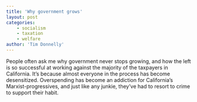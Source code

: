 ```yaml
---
title: 'Why government grows'
layout: post
categories:
    - socialism
    - taxation
    - welfare
author: 'Tim Donnelly'
---
```


People often ask me why government never stops growing, and how the left is so successful at working against the majority of the taxpayers in California. It’s because almost everyone in the process has become desensitized. Overspending has become an addiction for California’s Marxist-progressives, and just like any junkie, they’ve had to resort to crime to support their habit.